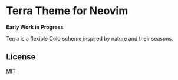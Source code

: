 # Terra Theme for Neovim

**Early Work in Progress**

Terra is a flexible Colorscheme inspired by nature and their seasons.

## License

[MIT](https://choosealicense.com/licenses/mit/)
